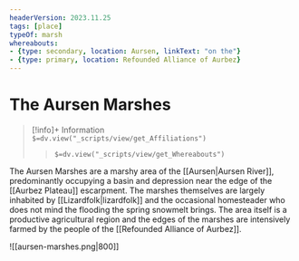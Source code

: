 ```yaml
---
headerVersion: 2023.11.25
tags: [place]
typeOf: marsh
whereabouts:
- {type: secondary, location: Aursen, linkText: "on the"}
- {type: primary, location: Refounded Alliance of Aurbez}
---
```

# The Aursen Marshes
>[!info]+ Information  
> `$=dv.view("_scripts/view/get_Affiliations")`  
>> `$=dv.view("_scripts/view/get_Whereabouts")`

The Aursen Marshes are a marshy area of the [[Aursen|Aursen River]], predominantly occupying a basin and depression near the edge of the [[Aurbez Plateau]] escarpment. The marshes themselves are largely inhabited by [[Lizardfolk|lizardfolk]] and the occasional homesteader who does not mind the flooding the spring snowmelt brings. The area itself is a productive agricultural region and the edges of the marshes are intensively farmed by the people of the [[Refounded Alliance of Aurbez]]. 

![[aursen-marshes.png|800]]